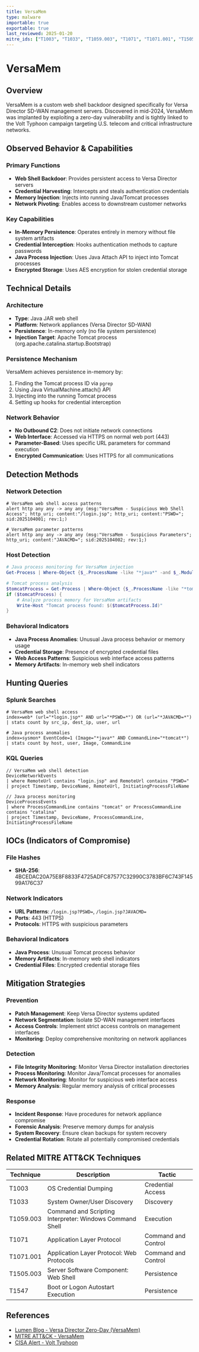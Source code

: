 ```yaml
---
title: VersaMem
type: malware
importable: true
exportable: true
last_reviewed: 2025-01-20
mitre_ids: ["T1003", "T1033", "T1059.003", "T1071", "T1071.001", "T1505.003", "T1547"]
---
```


# VersaMem

## Overview

VersaMem is a custom web shell backdoor designed specifically for Versa Director SD-WAN management servers. Discovered in mid-2024, VersaMem was implanted by exploiting a zero-day vulnerability and is tightly linked to the Volt Typhoon campaign targeting U.S. telecom and critical infrastructure networks.

## Observed Behavior & Capabilities

### Primary Functions
- **Web Shell Backdoor**: Provides persistent access to Versa Director servers
- **Credential Harvesting**: Intercepts and steals authentication credentials
- **Memory Injection**: Injects into running Java/Tomcat processes
- **Network Pivoting**: Enables access to downstream customer networks

### Key Capabilities
- **In-Memory Persistence**: Operates entirely in memory without file system artifacts
- **Credential Interception**: Hooks authentication methods to capture passwords
- **Java Process Injection**: Uses Java Attach API to inject into Tomcat processes
- **Encrypted Storage**: Uses AES encryption for stolen credential storage

## Technical Details

### Architecture
- **Type**: Java JAR web shell
- **Platform**: Network appliances (Versa Director SD-WAN)
- **Persistence**: In-memory only (no file system persistence)
- **Injection Target**: Apache Tomcat process (org.apache.catalina.startup.Bootstrap)

### Persistence Mechanism
VersaMem achieves persistence in-memory by:
1. Finding the Tomcat process ID via `pgrep`
2. Using Java VirtualMachine.attach() API
3. Injecting into the running Tomcat process
4. Setting up hooks for credential interception

### Network Behavior
- **No Outbound C2**: Does not initiate network connections
- **Web Interface**: Accessed via HTTPS on normal web port (443)
- **Parameter-Based**: Uses specific URL parameters for command execution
- **Encrypted Communication**: Uses HTTPS for all communications

## Detection Methods

### Network Detection
```suricata
# VersaMem web shell access patterns
alert http any any -> any any (msg:"VersaMem - Suspicious Web Shell Access"; http_uri; content:"/login.jsp"; http_uri; content:"PSWD="; sid:2025104001; rev:1;)

# VersaMem parameter patterns
alert http any any -> any any (msg:"VersaMem - Suspicious Parameters"; http_uri; content:"JAVACMD="; sid:2025104002; rev:1;)
```

### Host Detection
```powershell
# Java process monitoring for VersaMem injection
Get-Process | Where-Object {$_.ProcessName -like "*java*" -and $_.Modules.ModuleName -contains "suspicious_module"}

# Tomcat process analysis
$tomcatProcess = Get-Process | Where-Object {$_.ProcessName -like "*tomcat*"}
if ($tomcatProcess) {
    # Analyze process memory for VersaMem artifacts
    Write-Host "Tomcat process found: $($tomcatProcess.Id)"
}
```

### Behavioral Indicators
- **Java Process Anomalies**: Unusual Java process behavior or memory usage
- **Credential Storage**: Presence of encrypted credential files
- **Web Access Patterns**: Suspicious web interface access patterns
- **Memory Artifacts**: In-memory web shell indicators

## Hunting Queries

### Splunk Searches
```splunk
# VersaMem web shell access
index=web* (url="*login.jsp*" AND url="*PSWD=*") OR (url="*JAVACMD=*")
| stats count by src_ip, dest_ip, user, url

# Java process anomalies
index=sysmon* EventCode=1 (Image="*java*" AND CommandLine="*tomcat*")
| stats count by host, user, Image, CommandLine
```

### KQL Queries
```kql
// VersaMem web shell detection
DeviceNetworkEvents
| where RemoteUrl contains "login.jsp" and RemoteUrl contains "PSWD="
| project Timestamp, DeviceName, RemoteUrl, InitiatingProcessFileName

// Java process monitoring
DeviceProcessEvents
| where ProcessCommandLine contains "tomcat" or ProcessCommandLine contains "catalina"
| project Timestamp, DeviceName, ProcessCommandLine, InitiatingProcessFileName
```

## IOCs (Indicators of Compromise)

### File Hashes
- **SHA-256**: 4BCEDAC20A75E8F8833F4725ADFC87577C32990C3783BF6C743F14599A176C37

### Network Indicators
- **URL Patterns**: `/login.jsp?PSWD=`, `/login.jsp?JAVACMD=`
- **Ports**: 443 (HTTPS)
- **Protocols**: HTTPS with suspicious parameters

### Behavioral Indicators
- **Java Process**: Unusual Tomcat process behavior
- **Memory Artifacts**: In-memory web shell indicators
- **Credential Files**: Encrypted credential storage files

## Mitigation Strategies

### Prevention
- **Patch Management**: Keep Versa Director systems updated
- **Network Segmentation**: Isolate SD-WAN management interfaces
- **Access Controls**: Implement strict access controls on management interfaces
- **Monitoring**: Deploy comprehensive monitoring on network appliances

### Detection
- **File Integrity Monitoring**: Monitor Versa Director installation directories
- **Process Monitoring**: Monitor Java/Tomcat processes for anomalies
- **Network Monitoring**: Monitor for suspicious web interface access
- **Memory Analysis**: Regular memory analysis of critical processes

### Response
- **Incident Response**: Have procedures for network appliance compromise
- **Forensic Analysis**: Preserve memory dumps for analysis
- **System Recovery**: Ensure clean backups for system recovery
- **Credential Rotation**: Rotate all potentially compromised credentials

## Related MITRE ATT&CK Techniques

| Technique | Description | Tactic |
|-----------|-------------|---------|
| T1003 | OS Credential Dumping | Credential Access |
| T1033 | System Owner/User Discovery | Discovery |
| T1059.003 | Command and Scripting Interpreter: Windows Command Shell | Execution |
| T1071 | Application Layer Protocol | Command and Control |
| T1071.001 | Application Layer Protocol: Web Protocols | Command and Control |
| T1505.003 | Server Software Component: Web Shell | Persistence |
| T1547 | Boot or Logon Autostart Execution | Persistence |

## References

- [Lumen Blog - Versa Director Zero-Day (VersaMem)](https://blog.lumen.com/)
- [MITRE ATT&CK - VersaMem](https://attack.mitre.org/software/S1154/)
- [CISA Alert - Volt Typhoon](https://www.cisa.gov/news-events/cybersecurity-advisories/)
